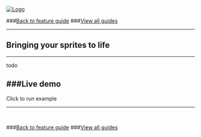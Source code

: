 
[![Logo](http://luxeengine.com/images/logo.png)](index.html)

###[Back to feature guide](guide.html#spriteanimation)
###[View all guides](guide.html)

---
## Bringing your sprites to life
---

todo 

###Live demo
---

<div data-content="samples/test_sprite_animation/index.html" class="sample"> <p>Click to run example</p> </div>

---

&nbsp;   

###[Back to feature guide](guide.html#spriteanimation)
###[View all guides](guide.html)

&nbsp;   
&nbsp;   
&nbsp;   